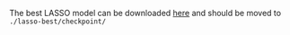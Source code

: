 The best LASSO model can be downloaded [here](https://drive.google.com/open?id=1JlBseAqJBNdmVJz_L8vTGO75OW5dnab_) and should be moved to `./lasso-best/checkpoint/`
